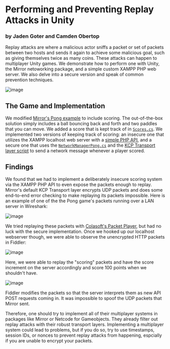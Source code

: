 # Performing and Preventing Replay Attacks in Unity
### by Jaden Goter and Camden Obertop
Replay attacks are where a malicious actor sniffs a packet or set of packets between two hosts and sends it again to achieve some malicious goal, such as giving themselves twice as many coins. These attacks can happen to multiplayer Unity games. We demonstrate how to perform one with Unity, the Mirror netoworking package, and a simple custom XAMPP PHP web server. We also delve into a secure version and speak of common prevention techniques.

![image](https://user-images.githubusercontent.com/43327093/167699337-8d377b28-b092-4a39-8d35-a6d9e589ec96.png)

## The Game and Implementation
We modified [Mirror's Pong example](https://mirror-networking.gitbook.io/docs/examples/pong) to include scoring. The out-of-the-box solution simply includes a ball bouncing back and forth and two paddles that you can move. We added a score that is kept track of in [`Scores.cs`](https://github.com/picrossin/Unity-Replay-Attacks/blob/main/Assets/Pong/Scripts/Scores.cs). We implemented two versions of keeping track of scoring: an insecure one that utilizes the XAMPP localhost web server with a [simple PHP API](https://github.com/picrossin/Unity-Replay-Attacks/blob/main/pong_web.php), and a secure one that uses the [`NetworkManagerPong.cs`](https://github.com/picrossin/Unity-Replay-Attacks/blob/main/Assets/Pong/Scripts/NetworkManagerPong.cs) and the [KCP Transport layer script](https://mirror-networking.gitbook.io/docs/transports/kcp-transport) to send a network message whenever a player scored. 

## Findings
We found that we had to implement a deliberately insecure scoring system via the XAMPP PHP API to even expose the packets enough to replay. Mirror's default KCP Transport layer encrypts UDP packets and does some end-to-end error checking to make replaying its packets impossible. Here is an example of one of the the Pong game's packets running over a LAN server in Wireshark:

![image](https://user-images.githubusercontent.com/43327093/167703430-795ddcfc-a45e-42a5-8a2b-3faa2cb70d95.png)

We tried replaying these packets with [Colasoft's Packet Player](https://www.colasoft.com/packet_player/), but had no luck with the secure implementation. Once we hooked up our localhost webserver though, we were able to observe the unencrypted HTTP packets in Fiddler:

![image](https://user-images.githubusercontent.com/43327093/167703670-28a23aa0-a354-4f69-9fce-47629b3f85db.png)

Here, we were able to replay the "scoring" packets and have the score increment on the server accordingly and score 100 points when we shouldn't have. 

![image](https://user-images.githubusercontent.com/43327093/167703991-02d5fec2-a25c-446a-8eea-d53c0fe90301.png)

Fiddler modifies the packets so that the server interprets them as new API POST requests coming in. It was impossible to spoof the UDP packets that Mirror sent.

Therefore, one should try to implement all of their multiplayer systems in packages like Mirror or Netcode for Gameobjects. They already filter out replay attacks with their robust transport layers. Implementing a multiplayer system could lead to problems, but if you do so, try to use timestamps, session IDs, or nonces to prevent replay attacks from happening, espcially if you are unable to encrypt your packets.
